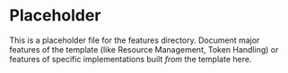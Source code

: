 # Placeholder

This is a placeholder file for the features directory. Document major features of the template (like Resource Management, Token Handling) or features of specific implementations built *from* the template here.
